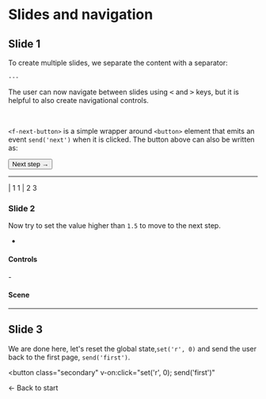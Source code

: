 # Slides and navigation

## Slide 1

To create multiple slides, we separate the content with a separator:

`---`

The user can now navigate between slides using <kbd>&lt;</kbd>  and <kbd>&gt;</kbd> keys, but it is helpful to also create navigational controls.

<f-next-button /><br>

`<f-next-button>` is a simple wrapper around `<button>` element that emits an event `send('next')` when it is clicked. The button above can also be written as:

<button class="primary" v-on:click="send('next')">
Next step →
</button>

---

| 1 1
| 2 3

### Slide 2

Now try to set the value higher than `1.5` to move to the next step.

-

#### Controls

<f-slider
  from="0.5"
  to="2"
  :value="get('r', 0.5)"
  v-on:value="value => set('r', value)"
/>

<f-inline>
  <f-prev-button />
  <f-next-button v-if="get('r',0.5) > 1.5" />
</f-inline>
-

#### Scene

<f-scene grid>
  <f-circle :r="get('r', 0)" />
</f-scene>

---

## Slide 3

We are done here, let's reset the global state,`set('r', 0)` and send the user back to the first page, `send('first')`.

<button
  class="secondary"
  v-on:click="set('r', 0); send('first')"
>
← Back to start
</button>